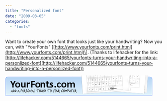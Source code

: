 ```yaml
---
title: "Personalized font"
date: "2009-03-05"
categories: 
  - "tools"
---
```


Want to create your own font that looks just like your handwriting? Now you can, with "YourFonts" \[[http://www.yourfonts.com/print.html](http://www.yourfonts.com/print.html)\]. (Thanks to lifehacker for the link: [http://lifehacker.com/5144665/yourfonts-turns-your-handwriting-into-a-personlized-font](http://lifehacker.com/5144665/yourfonts-turns-your-handwriting-into-a-personlized-font))

[![YourFonts.com Font Generator](images/yourfontsbanner468x64.png "Generate Your Handwriting Fonts Online")](http://www.yourfonts.com/)
